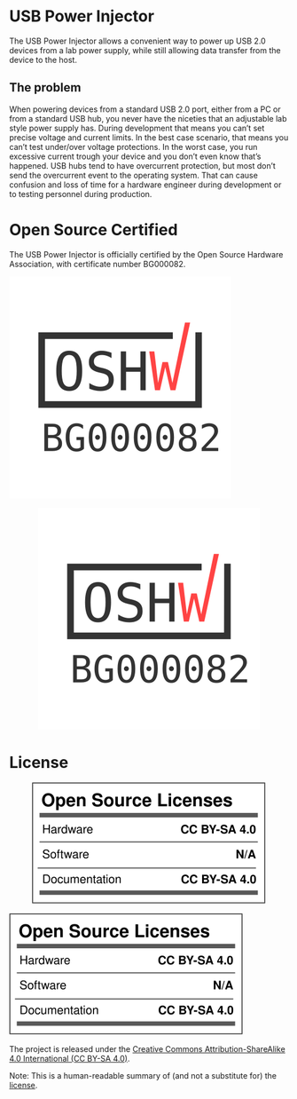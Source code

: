# USB Power Injector

The USB Power Injector allows a convenient way to power up USB 2.0 devices from a lab power supply, while still allowing data transfer from the device to the host. 

## The problem

When powering devices from a standard USB 2.0 port, either from a PC or from a standard USB hub, you never have the niceties that an adjustable lab style power supply has. 
During development that means you can’t set precise voltage and current limits. In the best case scenario, that means you can’t test under/over voltage protections. 
In the worst case, you run excessive current trough your device and you don’t even know that’s happened.
USB hubs tend to have overcurrent protection, but most don’t send the overcurrent event to the operating system. 
That can cause confusion and loss of time for a hardware engineer during development or to testing personnel during production.  

# Open Source Certified

The USB Power Injector is officially certified by the Open Source Hardware Association, with certificate number BG000082.

![](oshwa_cert.svg "OSHWA Certificate") 

<p align="center">
  <img src="oshwa_cert.svg" />
</p>

# License

<p align="center">
  <img src="Licence_Facts.svg" />
</p>

![](Licence_Facts.svg "Licences")

The project is released under the [Creative Commons Attribution-ShareAlike 4.0 International (CC BY-SA 4.0)](https://creativecommons.org/licenses/by-sa/4.0/).

Note: This is a human-readable summary of (and not a substitute for) the [license](https://creativecommons.org/licenses/by-sa/4.0/legalcode).